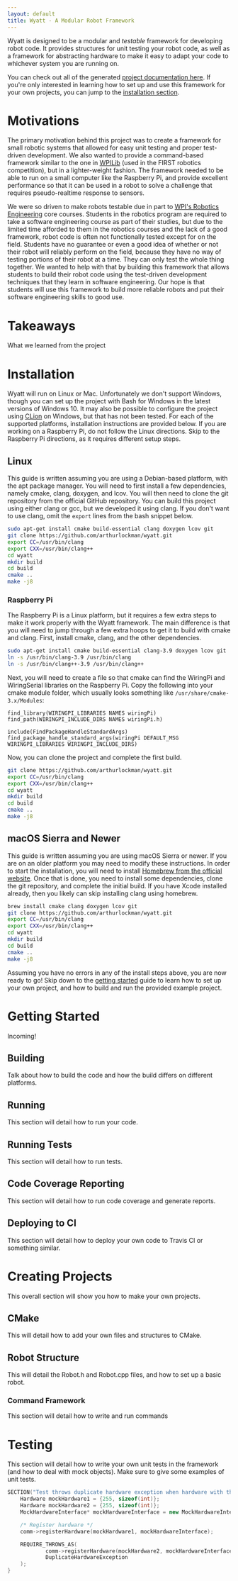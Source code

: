```yaml
---
layout: default
title: Wyatt - A Modular Robot Framework
---
```


Wyatt is designed to be a modular and *testable* framework for developing robot code. It provides structures for unit testing your robot code, as well as a framework for abstracting hardware to make it easy to adapt your code to whichever system you are running on.

You can check out all of the generated [project documentation here](html/index.html). If you're only interested in learning how to set up and use this framework for your own projects, you can jump to the [installation section](#installation).

# [](#header-1)Motivations

The primary motivation behind this project was to create a framework for small robotic systems that allowed for easy unit testing and proper test-driven development. We also wanted to provide a command-based framework similar to the one in [WPILib](https://github.com/wpilibsuite/allwpilib) (used in the FIRST robotics competition), but in a lighter-weight fashion. The framework needed to be able to run on a small computer like the Raspberry Pi, and provide excellent performance so that it can be used in a robot to solve a challenge that requires pseudo-realtime response to sensors.

We were so driven to make robots testable due in part to [WPI's Robotics Engineering](https://www.wpi.edu/academics/departments/robotics-engineering) core courses. Students in the robotics program are required to take a software engineering course as part of their studies, but due to the limited time afforded to them in the robotics courses and the lack of a good framework, robot code is often not functionally tested except for on the field. Students have no guarantee or even a good idea of whether or not their robot will reliably perform on the field, because they have no way of testing portions of their robot at a time. They can only test the whole thing together. We wanted to help with that by building this framework that allows students to build their robot code using the test-driven development techniques that they learn in software engineering. Our hope is that students will use this framework to build more reliable robots and put their software engineering skills to good use.

# [](#header-1)Takeaways

What we learned from the project

# [](#header-1)<a name="install"></a>Installation

Wyatt will run on Linux or Mac. Unfortunately we don't support Windows, though you can set up the project with Bash for Windows in the latest versions of Windows 10. It may also be possible to configure the project using [CLion](https://www.jetbrains.com/clion/) on Windows, but that has not been tested. For each of the supported platforms, installation instructions are provided below. If you are working on a Raspberry Pi, do not follow the Linux directions. Skip to the Raspberry Pi directions, as it requires different setup steps. 

## [](#header-2)Linux

This guide is written assuming you are using a Debian-based platform, with the apt package manager. You will need to first install a few dependencies, namely cmake, clang, doxygen, and lcov. You will then need to clone the git repository from the official GitHub repository. You can build this project using either clang or gcc, but we developed it using clang. If you don't want to use clang, omit the `export` lines from the bash snippet below.

```bash
sudo apt-get install cmake build-essential clang doxygen lcov git
git clone https://github.com/arthurlockman/wyatt.git
export CC=/usr/bin/clang
export CXX=/usr/bin/clang++
cd wyatt
mkdir build
cd build
cmake ..
make -j8
```

### [](#header-3)Raspberry Pi

The Raspberry Pi is a Linux platform, but it requires a few extra steps to make it work properly with the Wyatt framework. The main difference is that you will need to jump through a few extra hoops to get it to build with cmake and clang. First, install cmake, clang, and the other dependencies.

```bash
sudo apt-get install cmake build-essential clang-3.9 doxygen lcov git
ln -s /usr/bin/clang-3.9 /usr/bin/clang
ln -s /usr/bin/clang++-3.9 /usr/bin/clang++
```

Next, you will need to create a file so that cmake can find the WiringPi and WiringSerial libraries on the Raspberry Pi. Copy the following into your cmake module folder, which usually looks something like `/usr/share/cmake-3.x/Modules`:

```
find_library(WIRINGPI_LIBRARIES NAMES wiringPi)
find_path(WIRINGPI_INCLUDE_DIRS NAMES wiringPi.h)

include(FindPackageHandleStandardArgs)
find_package_handle_standard_args(wiringPi DEFAULT_MSG WIRINGPI_LIBRARIES WIRINGPI_INCLUDE_DIRS)
```

Now, you can clone the project and complete the first build.

```bash
git clone https://github.com/arthurlockman/wyatt.git
export CC=/usr/bin/clang
export CXX=/usr/bin/clang++
cd wyatt
mkdir build
cd build
cmake ..
make -j8
```

## [](#header-2)macOS Sierra and Newer

This guide is written assuming you are using macOS Sierra or newer. If you are on an older platform you may need to modify these instructions. In order to start the installation, you will need to install [Homebrew from the official website](https://brew.sh). Once that is done, you need to install some dependencies, clone the git repository, and complete the initial build. If you have Xcode installed already, then you likely can skip installing clang using homebrew.

```bash
brew install cmake clang doxygen lcov git
git clone https://github.com/arthurlockman/wyatt.git
export CC=/usr/bin/clang
export CXX=/usr/bin/clang++
cd wyatt
mkdir build
cd build
cmake ..
make -j8
```

Assuming you have no errors in any of the install steps above, you are now ready to go! Skip down to the [getting started](#gettingstarted) guide to learn how to set up your own project, and how to build and run the provided example project.

# [](#header-1)<a name="gettingstarted"></a>Getting Started

Incoming!

## [](#header-2)Building

Talk about how to build the code and how the build differs on different platforms.

## [](#header-2)Running

This section will detail how to run your code.

## [](#header-2)Running Tests

This section will detail how to run tests.

## [](#header-2)Code Coverage Reporting

This section will detail how to run code coverage and generate reports.

## [](#header-2)Deploying to CI

This section will detail how to deploy your own code to Travis CI or something similar.

# [](#header-1)Creating Projects 

This overall section will show you how to make your own projects.

## [](#header-2)CMake

This will detail how to add your own files and structures to CMake.

## [](#header-2)Robot Structure

This will detail the Robot.h and Robot.cpp files, and how to set up a basic robot.

### [](#header-3)Command Framework

This section will detail how to write and run commands

# [](#header-1)Testing

This section will detail how to write your own unit tests in the framework (and how to deal with mock objects). Make sure to give some examples of unit tests.

```c++
SECTION("Test throws duplicate hardware exception when hardware with the same address is registered more than once.") {
    Hardware mockHardware1 = {255, sizeof(int)};
    Hardware mockHardware2 = {255, sizeof(int)};
    MockHardwareInterface* mockHardwareInterface = new MockHardwareInterface();

    /* Register hardware */
    comm->registerHardware(mockHardware1, mockHardwareInterface);

    REQUIRE_THROWS_AS(
            comm->registerHardware(mockHardware2, mockHardwareInterface),
            DuplicateHardwareException
    );
}
```

